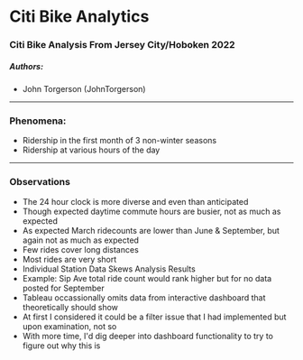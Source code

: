 # Citi Bike Analytics

### Citi Bike Analysis From Jersey City/Hoboken 2022

##### Authors:
* John Torgerson (JohnTorgerson)
---

### Phenomena:

* Ridership in the first month of 3 non-winter seasons
* Ridership at various hours of the day
---

### Observations

* The 24 hour clock is more diverse and even than anticipated
* Though expected daytime commute hours are busier, not as much as expected
* As expected March ridecounts are lower than June & September, but again not as much as expected
* Few rides cover long distances
* Most rides are very short
* Individual Station Data Skews Analysis Results
* Example: Sip Ave total ride count would rank higher but for no data posted for September
* Tableau occassionally omits data from interactive dashboard that theoretically should show
* At first I considered it could be a filter issue that I had implemented but upon examination, not so
* With more time, I'd dig deeper into dashboard functionality to try to figure out why this is
